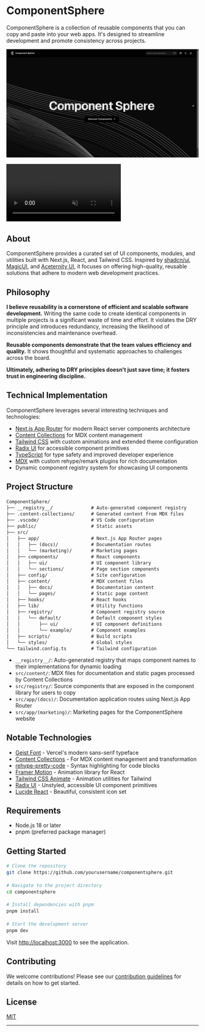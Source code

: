 # ComponentSphere

ComponentSphere is a collection of reusable components that you can copy and paste into your web apps. It's designed to streamline development and promote consistency across projects.

![Demo Model](https://github.com/spranjal3301/Component-Sphere/blob/main/preview.png?raw=true)

<video autoplay loop muted playsinline>
  <source src="https://cdn.magicui.design/bento-grid.mp4" type="video/mp4">
</video>

## About

ComponentSphere provides a curated set of UI components, modules, and utilities built with Next.js, React, and Tailwind CSS. Inspired by [shadcn/ui](https://ui.shadcn.com/), [MagicUI](https://magic-ui.design/), and [Aceternity UI](https://ui.aceternity.com/), it focuses on offering high-quality, reusable solutions that adhere to modern web development practices.

## Philosophy

**I believe reusability is a cornerstone of efficient and scalable software development.** Writing the same code to create identical components in multiple projects is a significant waste of time and effort. It violates the DRY principle and introduces redundancy, increasing the likelihood of inconsistencies and maintenance overhead.

**Reusable components demonstrate that the team values efficiency and quality.** It shows thoughtful and systematic approaches to challenges across the board.

**Ultimately, adhering to DRY principles doesn't just save time; it fosters trust in engineering discipline.**

## Technical Implementation

ComponentSphere leverages several interesting techniques and technologies:

- [Next.js App Router](https://nextjs.org/docs/app) for modern React server components architecture
- [Content Collections](https://content-collections.dev/) for MDX content management
- [Tailwind CSS](https://tailwindcss.com/) with custom animations and extended theme configuration
- [Radix UI](https://www.radix-ui.com/) for accessible component primitives
- [TypeScript](https://www.typescriptlang.org/) for type safety and improved developer experience
- [MDX](https://mdxjs.com/) with custom rehype/remark plugins for rich documentation
- Dynamic component registry system for showcasing UI components

## Project Structure

```
ComponentSphere/
├── __registry__/              # Auto-generated component registry
├── .content-collections/      # Generated content from MDX files
├── .vscode/                   # VS Code configuration
├── public/                    # Static assets
├── src/
│   ├── app/                   # Next.js App Router pages
│   │   ├── (docs)/            # Documentation routes
│   │   └── (marketing)/       # Marketing pages
│   ├── components/            # React components
│   │   ├── ui/                # UI component library
│   │   └── sections/          # Page section components
│   ├── config/                # Site configuration
│   ├── content/               # MDX content files
│   │   ├── docs/              # Documentation content
│   │   └── pages/             # Static page content
│   ├── hooks/                 # React hooks
│   ├── lib/                   # Utility functions
│   ├── registry/              # Component registry source
│   │   └── default/           # Default component styles
│   │       ├── ui/            # UI component definitions
│   │       └── example/       # Component examples
│   ├── scripts/               # Build scripts
│   └── styles/                # Global styles
└── tailwind.config.ts         # Tailwind configuration
```

- `__registry__/`: Auto-generated registry that maps component names to their implementations for dynamic loading
- `src/content/`: MDX files for documentation and static pages processed by Content Collections
- `src/registry/`: Source components that are exposed in the component library for users to copy
- `src/app/(docs)/`: Documentation application routes using Next.js App Router
- `src/app/(marketing)/`: Marketing pages for the ComponentSphere website

## Notable Technologies

- [Geist Font](https://vercel.com/font) - Vercel's modern sans-serif typeface
- [Content Collections](https://content-collections.dev/) - For MDX content management and transformation
- [rehype-pretty-code](https://rehype-pretty-code.netlify.app/) - Syntax highlighting for code blocks
- [Framer Motion](https://www.framer.com/motion/) - Animation library for React
- [Tailwind CSS Animate](https://github.com/jamiebuilds/tailwindcss-animate) - Animation utilities for Tailwind
- [Radix UI](https://www.radix-ui.com/) - Unstyled, accessible UI component primitives
- [Lucide React](https://lucide.dev/) - Beautiful, consistent icon set

## Requirements

- Node.js 18 or later
- pnpm (preferred package manager)

## Getting Started

```bash
# Clone the repository
git clone https://github.com/yourusername/componentsphere.git

# Navigate to the project directory
cd componentsphere

# Install dependencies with pnpm
pnpm install

# Start the development server
pnpm dev
```

Visit [http://localhost:3000](http://localhost:3000) to see the application.

## Contributing

We welcome contributions! Please see our [contribution guidelines](https://component-sphere.vercel.app/docs/contribution) for details on how to get started.

## License

[MIT](LICENSE)

---

